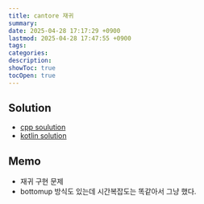 ```yaml
---
title: cantore 재귀
summary: 
date: 2025-04-28 17:17:29 +0900
lastmod: 2025-04-28 17:47:55 +0900
tags: 
categories: 
description: 
showToc: true
tocOpen: true
---
```


## Solution
- [cpp soulution](https://github.com/SmallzooDev/CodingInterviewCpp/blob/main/src/problems/baekjoon/p4779/Main.cpp)
- [kotlin solution](https://github.com/SmallzooDev/CodingInterviewKotlin/blob/main/src/main/kotlin/problems/baekjoon/p4779/Main.kt)


## Memo
- 재귀 구현 문제
- bottomup 방식도 있는데 시간복잡도는 똑같아서 그냥 했다.
